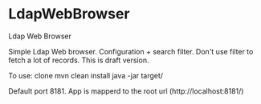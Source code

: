 # LdapWebBrowser
Ldap Web Browser

Simple Ldap Web browser. Configuration + search filter. Don't use filter to fetch a lot of records. This is draft version.

To use:
clone
mvn clean install
java -jar target/<JAR>

Default port 8181.
App is mapperd to the root url (http://localhost:8181/) 
